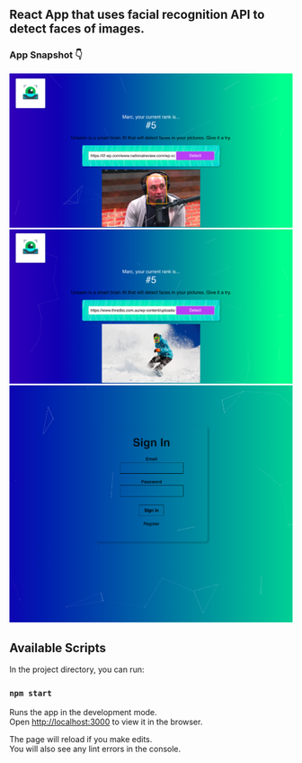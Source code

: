 ## React App that uses facial recognition API to detect faces of images.


### App Snapshot 👇 

!["Screenshot of unseen Face Detection on Image"](https://github.com/MarcGregi/unseen/blob/master/docs/joe-rogan-face.png?raw=true)
!["Screenshot of unseen Face Detection on Abstract Image"](https://github.com/MarcGregi/unseen/blob/master/docs/snowboard.png)
!["Screenshot of unseen Face Detection Sign In"](https://github.com/MarcGregi/unseen/blob/master/docs/signin.png) 


## Available Scripts

In the project directory, you can run:

### `npm start`

Runs the app in the development mode.<br>
Open [http://localhost:3000](http://localhost:3000) to view it in the browser.

The page will reload if you make edits.<br>
You will also see any lint errors in the console.


